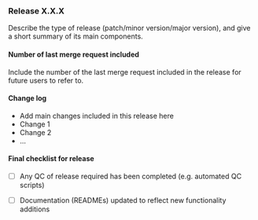 ### Release X.X.X

Describe the type of release (patch/minor version/major version), and give a short summary of its main components.

#### Number of last merge request included

Include the number of the last merge request included in the release for future users to refer to.

#### Change log
* Add main changes included in this release here
* Change 1
* Change 2
* ...

#### Final checklist for release
- [ ] Any QC of release required has been completed (e.g. automated QC scripts)
- [ ] Documentation (READMEs) updated to reflect new functionality additions  

